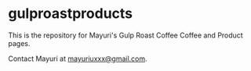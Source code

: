 # gulproastproducts

This is the repository for Mayuri's Gulp Roast Coffee Coffee and Product pages.

Contact Mayuri at mayuriuxxx@gmail.com.

